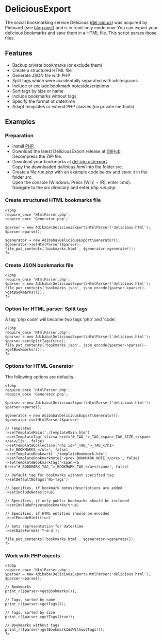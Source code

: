 # DeliciousExport

The social bookmarking service Delicious ([del.icio.us](https://del.icio.us/)) was acquired by Pinboard (see [blog post](https://blog.pinboard.in/2017/06/pinboard_acquires_delicious/)) and is in read-only mode now.
You can export your delicious bookmarks and save them in a HTML file.
This script parses those files.

## Features

- Backup private bookmarks (or exclude them)
- Create a structured HTML file
- Generate JSON file with PHP
- Split tags which were accidentally separated with whitespaces
- Include or exclude bookmark notes/descriptions
- Sort tags by size or name
- Include bookmarks without tags
- Specify the format of date/time
- Adapt templates or extend PHP classes (no private methods)

## Examples

### Preparation

- Install [PHP](http://php.net/manual/en/install.php).
- Download the latest DeliciousExport release at [GitHub](https://github.com/adibaba/DeliciousExport/releases)  
  Decompress the ZIP-file.
- Download your bookmarks at [del.icio.us/export](https://del.icio.us/export).  
  Copy the downloaded *delicious.html* into the folder *src*.
- Create a file *run.php* with an example code below and store it in the folder *src*.  
  Open the console (Windows: Press [Win] + [R], enter *cmd*).  
  Navigate to the *src* directory and enter *php run.php*.

### Create structured HTML bookmarks file

    <?php
    require_once 'HtmlParser.php';
    require_once 'Generator.php';

    $parser = new Adibaba\DeliciousExport\HtmlParser('delicious.html');
    $parser->parse();
    
    $generator = new Adibaba\DeliciousExport\Generator();
    $generator->setHtmlParser($parser);
    file_put_contents('bookmarks.html', $generator->generate());
    ?>

### Create JSON bookmarks file

    <?php
    require_once 'HtmlParser.php';
    $parser = new Adibaba\DeliciousExport\HtmlParser('delicious.html');
    file_put_contents('bookmarks.json', json_encode($parser->parse()->getBookmarks()));
    ?>

### Option for HTML parser: Split tags

A tag 'php code' will become two tags 'php' and 'code'.

    <?php
    require_once 'HtmlParser.php';
    $parser = new Adibaba\DeliciousExport\HtmlParser('delicious.html');
    $parser->setSplitTags(true);
    file_put_contents('bookmarks.json', json_encode($parser->parse()->getBookmarks()));
    ?>

### Options for HTML Generator

The following options are defaults.

    <?php
    require_once 'HtmlParser.php';
    require_once 'Generator.php';

    $parser = new Adibaba\DeliciousExport\HtmlParser('delicious.html');
    $parser->parse();
    
    $generator = new Adibaba\DeliciousExport\Generator();
    $generator->setHtmlParser($parser)
    
    // Templates
    ->setTemplateMain('./templateMain.htm')
    ->setTemplateTag('<li><a href="#_TAG_">_TAG_<span>_TAG_SIZE_</span></a></li>', false)
    ->setTemplateCollection('<h1 id="_TAG_">_TAG_</h1><ul>_BOOKMARKS_</ul>', false)
    ->setTemplateBookmark('./templateBookmark.htm')
    ->setTemplateBookmarkNote('<pre>_BOOKMARK_NOTE_</pre>', false)
    ->setTemplateBookmarkTag('<span><a href="#_BOOKMARK_TAG_">_BOOKMARK_TAG_</a></span>', false)
    
    // Default tag for bookmarks without specified tag
    ->setDefaultNoTags('No-Tags')
    
    // Specifies, if bookmark notes/descriptions are added
    ->setIncludeNotes(true)
    
    // Specifies, if only public bookmarks should be included
    ->setIncludePrivateBookmarks(true)
    
    // Specifies, if HTML entities should be encoded
    ->setEncodeHtml(true)
    
    // Sets representation for date/time
    ->setDateFormat('Y-m-d');
    
    file_put_contents('bookmarks.html', $generator->generate());
    ?>

### Work with PHP objects

    <?php
    require_once 'HtmlParser.php';
    $parser = new Adibaba\DeliciousExport\HtmlParser('delicious.html');
    $parser->parse();
    
    // Bookmarks
    print_r($parser->getBookmarks());
    
    // Tags, sorted by name
    print_r($parser->getTags());
    
    // Tags, sorted by size
    print_r($parser->getTags(true));
    
    // Bookmarks without tags
    print_r($parser->getBookmarkIdsWithoutTags());
    ?>
